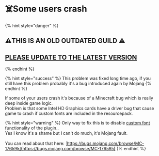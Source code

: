 # ☠️Some users crash

{% hint style="danger" %}
## &#x20;:warning:THIS IS AN OLD OUTDATED GUILD :warning:

## [PLEASE UPDATE TO THE LATEST VERSION](https://www.spigotmc.org/resources/%E2%9C%A8itemsadder%E2%AD%90emotes-mobs-items-armors-hud-gui-emojis-blocks-wings-hats-liquids.73355/)
{% endhint %}

{% hint style="success" %}
This problem was fixed long time ago, if you still have this problem probably it's a bug introduced again by Mojang
{% endhint %}

If some of your users crash it's because of a Minecraft bug which is really deep inside game logic.\
Problem is that some Intel HD Graphics cards have a driver bug that cause game to crash if custom fonts are included in the resourcepack.

{% hint style="warning" %}
Only way to fix this is to disable [custom font](../../plugin-usage/adding-content/fonts/method-1.md) functionality of the plugin..\
Yes I know it's a shame but I can't do much, it's Mojang fault.\
\
You can read about that here: [https://bugs.mojang.com/browse/MC-176595](https://bugs.mojang.com/browse/MC-176595)
{% endhint %}
